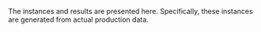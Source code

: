 The instances and results are presented here.
Specifically, these instances are generated from actual production data.
